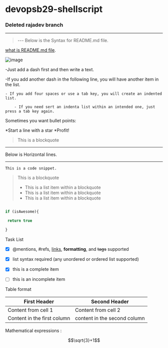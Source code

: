 # devopsb29-shellscript
### Deleted rajadev branch
---
> --- Below is the Syntax for README.md file.

[what is README.md file](https://www.geeksforgeeks.org/what-is-readme-md-file/).

![image](https://media.geeksforgeeks.org/wp-content/cdn-uploads/20210914130327/100-Days-of-Code-with-GFG-Get-Committed-to-a-Challenge.png)

-Just add a dash first and then write a text.

-If you add another dash in the following line, you will have another item in the list.  

    - If you add four spaces or use a tab key, you will create an indented list.  

        - If you need sert an indenta list within an intended one, just press a tab key again.  

Sometimes you want bullet points:

*Start a line with a star 
*Profit!

> This is a blockquote

---
Below is Horizontal lines.
***

`This is a code snippet.`

> This is a blockquote
> * This is a list item within a blockquote
> * This is a list item within a blockquote
> * This is a list item within a blockquote

```javascript

if (isAwesome){

 return true

}

```

Task List

- [x] @mentions, #refs, [links](), **formatting**, and <del>tags</del> supported
- [x] list syntax required (any unordered or ordered list supported) 
- [x] this is a complete item 
- [ ] this is an incomplete item 


Table format

First Header | Second Header 
 ------------ | ------------- 
Content from cell 1 | Content from cell 2 
Content in the first column | content in the second column 

Mathematical expressions :

$$\sqrt{3}+1$$
